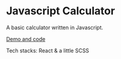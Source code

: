 # Javascript Calculator

A basic calculator written in Javascript.

[Demo and code](https://codepen.io/InaSL/full/QoZPmd)

Tech stacks: React & a little SCSS